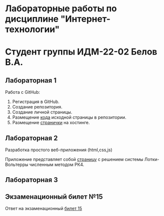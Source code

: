# Лабораторные работы по дисциплине "Интернет-технологии"
# Студент группы ИДМ-22-02 Белов В.А.

## Лабораторная 1

Работа с GitHub: 
1. Регистрация в GitHub.
2. Создание репозитория.
3. Создание личной страницы.
4. Размещение [кода](https://github.com/Vladosicc/inet-techn) исходной страницы в репозитории.
5. Размещение [странички](https://vladosicc.github.io/inet-techn/) на хостинге.

## Лабораторная 2

Разработка простого веб-приложения (html,css,js)

Приложение представляет собой [страницу](https://vladosicc.github.io/inet-techn/pages/LotkaVolterraSolve.html) с решением системы Лотки-Вольтерры численным методом РК4.

## Лабораторная 3

## Экзаменационный билет №15
Ответ на экзаменационный [билет 15](https://github.com/stankin/inet-2022/wiki/exam15)